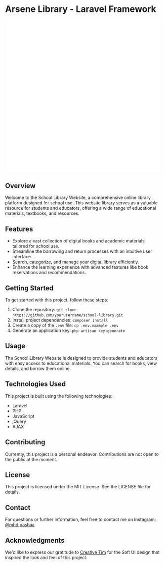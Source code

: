 # Arsene Library - Laravel Framework

<img src="arsene-lib-logo-white.png" alt="arsene logo">

## Overview

Welcome to the School Library Website, a comprehensive online library platform designed for school use. This website library serves as a valuable resource for students and educators, offering a wide range of educational materials, textbooks, and resources.

## Features

- Explore a vast collection of digital books and academic materials tailored for school use.
- Streamline the borrowing and return processes with an intuitive user interface.
- Search, categorize, and manage your digital library efficiently.
- Enhance the learning experience with advanced features like book reservations and recommendations.

## Getting Started

To get started with this project, follow these steps:

1. Clone the repository: `git clone https://github.com/yourusername/school-library.git`
2. Install project dependencies: `composer install`
3. Create a copy of the `.env` file: `cp .env.example .env`
4. Generate an application key: `php artisan key:generate`

## Usage

The School Library Website is designed to provide students and educators with easy access to educational materials. You can search for books, view details, and borrow them online.

## Technologies Used

This project is built using the following technologies:

- Laravel
- PHP
- JavaScript
- jQuery
- AJAX

## Contributing

Currently, this project is a personal endeavor. Contributions are not open to the public at the moment.

## License

This project is licensed under the MIT License. See the LICENSE file for details.

## Contact

For questions or further information, feel free to contact me on Instagram: [@mhd.pashaa](https://www.instagram.com/mhd.pashaa/).

## Acknowledgments

We'd like to express our gratitude to [Creative Tim](https://www.creative-tim.com/product/soft-ui-dashboard) for the Soft UI design that inspired the look and feel of this project.
